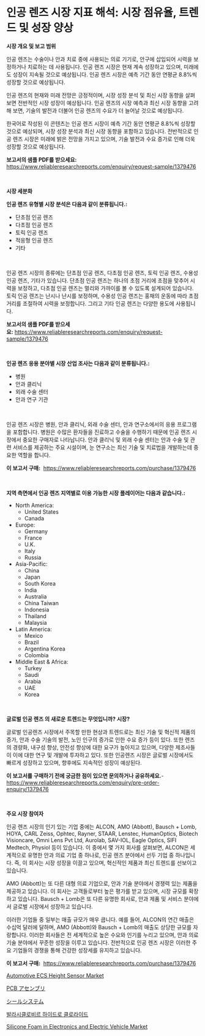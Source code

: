 <p><h1>인공 렌즈 시장 지표 해석: 시장 점유율, 트렌드 및 성장 양상</h1></p><p><strong>시장 개요 및 보고 범위</strong></p>
<p><p>인공 렌즈는 수술이나 안과 치료 중에 사용되는 의료 기기로, 안구에 삽입되어 시력을 보정하거나 치료하는 데 사용됩니다. 인공 렌즈 시장은 현재 계속 성장하고 있으며, 미래에도 성장이 지속될 것으로 예상됩니다. 인공 렌즈 시장은 예측 기간 동안 연평균 8.8%씩 성장할 것으로 예상됩니다.</p><p>인공 렌즈의 현재와 미래 전망은 긍정적이며, 시장 성장 분석 및 최신 시장 동향을 살펴보면 전반적인 시장 성장이 예상됩니다. 인공 렌즈의 시장 예측과 최신 시장 동향을 고려해 보면, 기술의 발전과 더불어 인공 렌즈의 수요가 더 늘어날 것으로 예상됩니다.</p><p>한국어로 작성된 이 콘텐츠는 인공 렌즈 시장이 예측 기간 동안 연평균 8.8%씩 성장할 것으로 예상되며, 시장 성장 분석과 최신 시장 동향을 포함하고 있습니다. 전반적으로 인공 렌즈 시장은 미래에 밝은 전망을 가지고 있으며, 기술 발전과 수요 증가로 인해 더욱 성장할 것으로 예상됩니다.</p></p>
<p><strong>보고서의 샘플 PDF를 받으세요:</strong> <a href="https://www.reliableresearchreports.com/enquiry/request-sample/1379476">https://www.reliableresearchreports.com/enquiry/request-sample/1379476</a></p>
<p>&nbsp;</p>
<p><strong>시장 세분화</strong></p>
<p><strong>인공 렌즈 유형별 시장 분석은 다음과 같이 분류됩니다.:</strong></p>
<p><ul><li>단초점 인공 렌즈</li><li>다초점 인공 렌즈</li><li>토릭 인공 렌즈</li><li>적응형 인공 렌즈</li><li>기타</li></ul></p>
<p>&nbsp;</p>
<p><p>인공 렌즈 시장의 종류에는 단초점 인공 렌즈, 다초점 인공 렌즈, 토릭 인공 렌즈, 수용성 인공 렌즈, 기타가 있습니다. 단초점 인공 렌즈는 하나의 초점 거리에 초점을 맞추어 시력을 보정하고, 다초점 인공 렌즈는 멀리와 가까이를 볼 수 있도록 설계되어 있습니다. 토릭 인공 렌즈는 난시나 난시를 보정하며, 수용성 인공 렌즈는 홍채의 운동에 따라 초점 거리를 조절하여 시력을 보정합니다. 그리고 기타 인공 렌즈는 다양한 용도에 사용됩니다.</p></p>
<p><strong>보고서의 샘플 PDF를 받으세요:</strong>&nbsp;<a href="https://www.reliableresearchreports.com/enquiry/request-sample/1379476">https://www.reliableresearchreports.com/enquiry/request-sample/1379476</a></p>
<p>&nbsp;</p>
<p><strong> 인공 렌즈 응용 분야별 시장 산업 조사는 다음과 같이 분류됩니다.:</strong></p>
<p><ul><li>병원</li><li>안과 클리닉</li><li>외래 수술 센터</li><li>안과 연구 기관</li></ul></p>
<p>&nbsp;</p>
<p><p>인공 렌즈 시장은 병원, 안과 클리닉, 외래 수술 센터, 안과 연구소에서의 응용 프로그램을 포함합니다. 병원은 수많은 환자들을 진료하고 수술을 수행하기 때문에 인공 렌즈 시장에서 중요한 구매자로 나타납니다. 안과 클리닉 및 외래 수술 센터는 안과 수술 및 관련 서비스를 제공하는 주요 시설이며, 눈 연구소는 최신 기술 및 치료법을 개발하는데 중요한 역할을 합니다.</p></p>
<p><strong>이 보고서 구매:</strong>&nbsp; <a href="https://www.reliableresearchreports.com/purchase/1379476">https://www.reliableresearchreports.com/purchase/1379476</a></p>
<p>&nbsp;</p>
<p><strong>지역 측면에서 인공 렌즈 지역별로 이용 가능한 시장 플레이어는 다음과 같습니다.:</strong></p>
<p><ul>
    <li>
        North America:
        <ul>
            <li>United States</li>
            <li>Canada</li>
        </ul>
    </li>
    <li>
        Europe:
        <ul>
            <li>Germany</li>
            <li>France</li>
            <li>U.K.</li>
            <li>Italy</li>
            <li>Russia</li>
        </ul>
    </li>
    <li>
        Asia-Pacific:
        <ul>
            <li>China</li>
            <li>Japan</li>
            <li>South Korea</li>
            <li>India</li>
            <li>Australia</li>
            <li>China Taiwan</li>
            <li>Indonesia</li>
            <li>Thailand</li>
            <li>Malaysia</li>
        </ul>
    </li>
    <li>
        Latin America:
        <ul>
            <li>Mexico</li>
            <li>Brazil</li>
            <li>Argentina Korea</li>
            <li>Colombia</li>
        </ul>
    </li>
    <li>
        Middle East & Africa:
        <ul>
            <li>Turkey</li>
            <li>Saudi</li>
            <li>Arabia</li>
            <li>UAE</li>
            <li>Korea</li>
        </ul>
    </li>
    </ul></p>
<p>&nbsp;</p>
<p><strong>글로벌 인공 렌즈 의 새로운 트렌드는 무엇입니까? 시장?</strong></p>
<p><p>글로벌 인공렌즈 시장에서 주목할 만한 현상과 트렌드로는 최신 기술 및 혁신적 제품의 증가, 안과 수술 기술의 발전, 노인 인구의 증가로 인한 수요 증가 등이 있다. 또한 렌즈의 경량화, 내구성 향상, 안전성 향상에 대한 요구가 높아지고 있으며, 다양한 제조사들이 이에 대한 연구 및 개발에 투자하고 있다. 또한 인공렌즈 시장은 글로벌 시장에서도 빠르게 성장하고 있으며, 향후에도 지속적인 성장이 예상된다.</p></p>
<p><strong>이 보고서를 구매하기 전에 궁금한 점이 있으면 문의하거나 공유하세요.</strong>- <a href="https://www.reliableresearchreports.com/enquiry/pre-order-enquiry/1379476">https://www.reliableresearchreports.com/enquiry/pre-order-enquiry/1379476</a></p>
<p>&nbsp;</p>
<p><strong>주요 시장 참여자</strong></p>
<p><p>인공 렌즈 시장의 인기 있는 기업 중에는 ALCON, AMO (Abbott), Bausch + Lomb, HOYA, CARL Zeiss, Ophtec, Rayner, STAAR, Lenstec, HumanOptics, Biotech Visioncare, Omni Lens Pvt Ltd, Aurolab, SAV-IOL, Eagle Optics, SIFI Medtech, Physiol 등이 있습니다. 이 중에서 몇 가지 회사를 살펴보면, ALCON은 세계적으로 유명한 안과 의료 기업 중 하나로, 인공 렌즈 분야에서 선두 기업 중 하나입니다. 즉, 이 회사는 시장 성장을 이끌고 있으며, 혁신적인 제품과 최신 트렌드를 선보이고 있습니다.</p><p>AMO (Abbott)는 또 다른 대형 의료 기업으로, 안과 기술 분야에서 경쟁력 있는 제품을 제공하고 있습니다. 이 회사는 고객들로부터 높은 평가를 받고 있으며, 시장 규모를 확장하고 있습니다. Bausch + Lomb은 또 다른 유명한 회사로, 안과 제품 및 서비스 분야에서 글로벌 시장에서 성장하고 있습니다.</p><p>이러한 기업들 중 일부는 매출 규모가 매우 큽니다. 예를 들어, ALCON의 연간 매출은 수십억 달러에 달하며, AMO (Abbott)와 Bausch + Lomb의 매출도 상당한 규모를 자랑합니다. 이러한 회사들은 전 세계적으로 높은 수요와 인기를 누리고 있으며, 안과 의료 기술 분야에서 꾸준한 성장을 이루고 있습니다. 전반적으로 인공 렌즈 시장은 이러한 주요 기업들의 경쟁을 통해 건강한 성장세를 유지하고 있습니다.</p></p>
<p><strong>이 보고서 구매:</strong>&nbsp;&nbsp;<a href="https://www.reliableresearchreports.com/purchase/1379476">https://www.reliableresearchreports.com/purchase/1379476</a></p>
<p><p><a href="https://view.publitas.com/reportprime-1/global-automotive-ecs-height-sensor-market-by-types-applications-and-major-players-with-regional-growth-rate-analysis-and-development-situation-from-2024-to-2031/">Automotive ECS Height Sensor Market</a></p><p><a href="https://medium.com/@jaynedurgan2023/pcb%E3%82%A2%E3%82%BB%E3%83%B3%E3%83%96%E3%83%AA%E5%B8%82%E5%A0%B4%E8%AA%BF%E6%9F%BB%E3%83%AC%E3%83%9D%E3%83%BC%E3%83%88-%E3%81%9D%E3%81%AE%E6%AD%B4%E5%8F%B2%E3%81%A8%E4%BA%88%E6%B8%AC2024%E5%B9%B4%E3%81%8B%E3%82%892031%E5%B9%B4%E3%81%BE%E3%81%A7-e861de632b43">PCB アセンブリ</a></p><p><a href="https://medium.com/@jaynedurgan2023/%E3%82%B7%E3%83%BC%E3%83%AB%E3%82%B7%E3%82%B9%E3%83%86%E3%83%A0%E5%B8%82%E5%A0%B4%E3%81%AF%E5%B8%82%E5%A0%B4%E3%82%B7%E3%82%A7%E3%82%A2-%E3%82%B5%E3%82%A4%E3%82%BA-2031%E5%B9%B4%E3%81%BE%E3%81%A7%E3%81%AE%E4%BA%88%E6%B8%AC%E3%82%92%E7%84%A6%E7%82%B9%E3%81%A8%E3%81%97%E3%81%A6%E3%81%84%E3%81%BE%E3%81%99-ab6b84087cc0">シールシステム</a></p><p><a href="https://medium.com/@louisa_aug08/%EB%B0%9C%EB%9D%BC%EC%8B%B8%EC%9D%B4%ED%81%B4%EB%A1%9C%EB%B9%84%EB%A5%B4-%EC%97%BC%ED%99%94%EB%AC%BC-%EC%8B%9C%EC%9E%A5-%EA%B7%9C%EB%AA%A8-%EC%8B%9C%EC%9E%A5-%EA%B0%9C%EC%9A%94-%EB%B0%8F-%EC%8B%9C%EC%9E%A5-%EC%98%88%EC%B8%A1-2024%EB%85%84%EB%B6%80%ED%84%B0-2031%EB%85%84-5753836b102e">발라시클로비르 하이드로 클로라이드</a></p><p><a href="https://github.com/beatblasta/Market-Research-Report-List-2/blob/main/silicone-foam-in-electronics-and-electric-vehicle-market.md">Silicone Foam in Electronics and Electric Vehicle Market</a></p></p>
